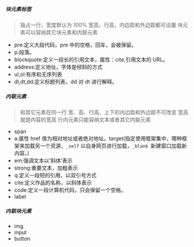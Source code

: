 ##### 块元素标签

> 独占一行，宽度默认为 100%
> 宽高，行高，内边距和外边距都可设置
> 块元素可以容纳其它块元素和内联元素

- pre:定义大段代码，pre 中的空格，回车，会被保留。
- p:段落。
- blockquote:定义一段长的引用文本，属性：cite,引用文本的 URL。
- address:定义地址，字体是倾斜的方式
- ul,ol:有序和无序列表
- dl,dt,dd:定义标题列表，dd 对 dt 进行解释。

##### 内联元素

> 和其它元素在同一行
> 宽、高、行高、上下的内边距和外边距不可改变
> 宽高就是内容的宽高
> 行内元素只能容纳文本或者其它内联元素

- span
- a:属性 href 值为相对地址或者绝对地址。target(指定使用框架集中，哪种框架来加载另一个资源，`_self` 以自身网页进行加载，`_blank `新建窗口加载新内容。)
- em:强调文本以‘斜体’表示
- strong:重要文本，加粗表示
- q:定义一段短的引用，以双引号方式
- cite:定义作品的名称，以斜体表示
- code:定义一段计算机代码，只会保留一个空格。
- label

##### 内联块元素

- img
- input
- button
